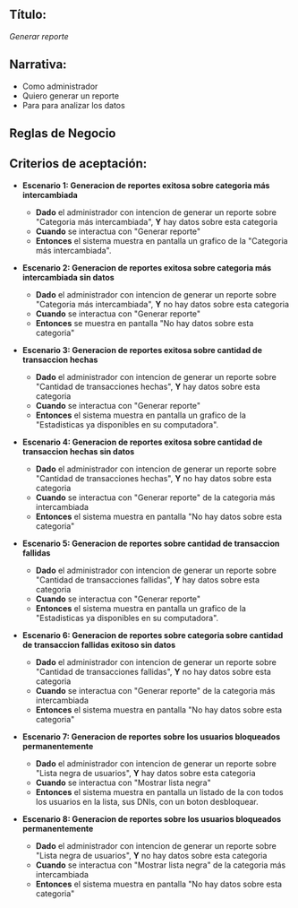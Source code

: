 ## Título:
*Generar reporte*

## Narrativa:
- Como administrador
- Quiero generar un reporte
- Para para analizar los datos

## Reglas de Negocio
## Criterios de aceptación:
- **Escenario 1: Generacion de reportes exitosa sobre categoria más intercambiada**
    + **Dado** el administrador con intencion de generar un reporte sobre "Categoria más intercambiada", **Y** hay datos sobre esta categoria
    + **Cuando** se interactua con "Generar reporte"
    + **Entonces** el sistema muestra en pantalla un grafico de la "Categoria más intercambiada".

- **Escenario 2: Generacion de reportes exitosa sobre categoria más intercambiada sin datos**
    + **Dado**  el administrador con intencion de generar un reporte sobre "Categoria más intercambiada", **Y** no hay datos sobre esta categoria
    + **Cuando** se interactua con "Generar reporte"
    + **Entonces** se muestra en pantalla "No hay datos sobre esta categoria"

- **Escenario 3: Generacion de reportes exitosa sobre cantidad de transaccion hechas**
    + **Dado** el administrador con intencion de generar un reporte sobre "Cantidad de transacciones hechas", **Y** hay datos sobre esta categoria
    + **Cuando** se interactua con "Generar reporte"
    + **Entonces** el sistema muestra en pantalla un grafico de la "Estadisticas ya disponibles en su computadora".

- **Escenario 4: Generacion de reportes exitosa sobre cantidad de transaccion hechas sin datos**
    + **Dado** el administrador con intencion de generar un reporte sobre "Cantidad de transacciones hechas", **Y** no hay datos sobre esta categoria
    + **Cuando** se interactua con "Generar reporte" de la categoria más intercambiada
    + **Entonces** el sistema muestra en pantalla "No hay datos sobre esta categoria"

- **Escenario 5: Generacion de reportes sobre cantidad de transaccion fallidas**
    + **Dado** el administrador con intencion de generar un reporte sobre "Cantidad de transacciones fallidas", **Y** hay datos sobre esta categoria
    + **Cuando** se interactua con "Generar reporte"
    + **Entonces** el sistema muestra en pantalla un grafico de la "Estadisticas ya disponibles en su computadora".
    
- **Escenario 6: Generacion de reportes sobre categoria  sobre cantidad de transaccion fallidas exitoso sin datos**
    + **Dado** el administrador con intencion de generar un reporte sobre "Cantidad de transacciones fallidas", **Y** no hay datos sobre esta categoria
    + **Cuando** se interactua con "Generar reporte" de la categoria más intercambiada
    + **Entonces** el sistema muestra en pantalla "No hay datos sobre esta categoria"

- **Escenario 7: Generacion de reportes sobre los usuarios bloqueados permanentemente**
    + **Dado** el administrador con intencion de generar un reporte sobre "Lista negra de usuarios", **Y** hay datos sobre esta categoria
    + **Cuando** se interactua con "Mostrar lista negra"
    + **Entonces** el sistema muestra en pantalla un listado de la con todos los usuarios en la lista, sus DNIs, con un boton desbloquear.
    
- **Escenario 8: Generacion de reportes sobre los usuarios bloqueados permanentemente**
    + **Dado** el administrador con intencion de generar un reporte sobre "Lista negra de usuarios", **Y** no hay datos sobre esta categoria
    + **Cuando** se interactua con "Mostrar lista negra" de la categoria más intercambiada
    + **Entonces** el sistema muestra en pantalla "No hay datos sobre esta categoria"